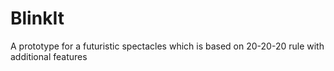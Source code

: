 # BlinkIt
A prototype for a futuristic spectacles which is based on 20-20-20 rule with additional features
